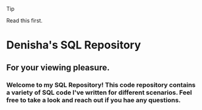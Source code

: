 > [!TIP]
> Read this first.
>
> # Denisha's SQL Repository
>
> ## For your viewing pleasure.
> ### Welcome to my SQL Repository! This code repository contains a variety of SQL code I've written for different scenarios. Feel free to take a look and reach out if you hae any questions. 
